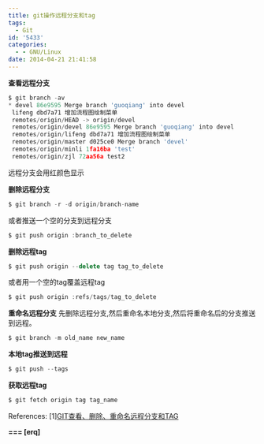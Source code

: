 ```yaml
---
title: git操作远程分支和tag
tags:
  - Git
id: '5433'
categories:
  - - GNU/Linux
date: 2014-04-21 21:41:58
---
```



<!-- more -->
**查看远程分支**
```js
$ git branch -av
* devel 86e9595 Merge branch 'guoqiang' into devel
 lifeng dbd7a71 增加流程图绘制菜单
 remotes/origin/HEAD -> origin/devel
 remotes/origin/devel 86e9595 Merge branch 'guoqiang' into devel
 remotes/origin/lifeng dbd7a71 增加流程图绘制菜单
 remotes/origin/master d025ce0 Merge branch 'devel'
 remotes/origin/minli 1fa16ba 'test'
 remotes/origin/zjl 72aa56a test2
```
远程分支会用红颜色显示

**删除远程分支**

```js
$ git branch -r -d origin/branch-name
```
或者推送一个空的分支到远程分支
```js
$ git push origin :branch_to_delete
```

**删除远程tag**
```js
$ git push origin --delete tag tag_to_delete
```
或者用一个空的tag覆盖远程tag
```js
$ git push origin :refs/tags/tag_to_delete
```

**重命名远程分支**
先删除远程分支,然后重命名本地分支,然后将重命名后的分支推送到远程。

```js
$ git branch -m old_name new_name
```

**本地tag推送到远程**
```js
$ git push --tags
```

**获取远程tag**
```js
$ git fetch origin tag tag_name
```

References:
\[1\][GIT查看、删除、重命名远程分支和TAG](http://zengrong.net/post/1746.htm)

**\===
\[erq\]**